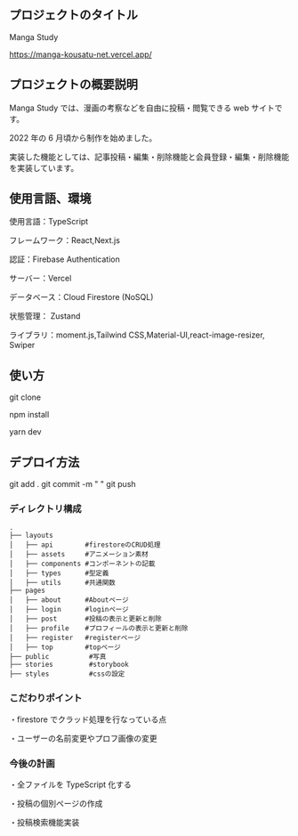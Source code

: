 ## プロジェクトのタイトル

Manga Study

https://manga-kousatu-net.vercel.app/

## プロジェクトの概要説明

Manga Study では、漫画の考察などを自由に投稿・閲覧できる web サイトです。

2022 年の 6 月頃から制作を始めました。

実装した機能としては、記事投稿・編集・削除機能と会員登録・編集・削除機能を実装しています。

## 使用言語、環境

使用言語：TypeScript

フレームワーク：React,Next.js

認証：Firebase Authentication

サーバー：Vercel

データベース：Cloud Firestore (NoSQL)

状態管理： Zustand

ライブラリ：moment.js,Tailwind CSS,Material-UI,react-image-resizer, Swiper

## 使い方

git clone

npm install

yarn dev

## デプロイ方法

git add .
git commit -m " "
git push

### ディレクトリ構成

```
.
├── layouts
│   ├── api        #firestoreのCRUD処理
│   ├── assets     #アニメーション素材
│   ├── components #コンポーネントの記載
│   ├── types      #型定義
│   ├── utils      #共通関数
├── pages
│   ├── about      #Aboutページ
│   ├── login      #loginページ
│   ├── post       #投稿の表示と更新と削除
│   ├── profile    #プロフィールの表示と更新と削除
│   ├── register   #registerページ
│   ├── top        #topページ
├── public          #写真
├── stories         #storybook
├── styles          #cssの設定
```

### こだわりポイント

・firestore でクラッド処理を行なっている点

・ユーザーの名前変更やプロフ画像の変更

### 今後の計画

・全ファイルを TypeScript 化する

・投稿の個別ページの作成

・投稿検索機能実装
